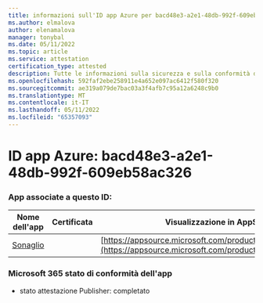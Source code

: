 ```yaml
---
title: informazioni sull'ID app Azure per bacd48e3-a2e1-48db-992f-609eb58ac326
ms.author: elmalova
author: elenamalova
manager: tonybal
ms.date: 05/11/2022
ms.topic: article
ms.service: attestation
certification_type: attested
description: Tutte le informazioni sulla sicurezza e sulla conformità disponibili per bacd48e3-a2e1-48db-992f-609eb58ac326.
ms.openlocfilehash: 592faf2ebe258911e4a652e097ac6412f580f320
ms.sourcegitcommit: ae319a079de7bac03a3f4afb7c95a12a6248c9b0
ms.translationtype: MT
ms.contentlocale: it-IT
ms.lasthandoff: 05/11/2022
ms.locfileid: "65357093"
---
```

# <a name="azure-app-id-bacd48e3-a2e1-48db-992f-609eb58ac326"></a>ID app Azure: bacd48e3-a2e1-48db-992f-609eb58ac326


### <a name="apps-associated-with-this-id"></a>App associate a questo ID:
| **Nome dell'app** | **Certificata** | **Visualizzazione in AppSource** |
|--------------|---------------|-----------------------|
| [Sonaglio](../forward/WA200004030.md) |  | [https://appsource.microsoft.com/product/office/WA200004030](https://appsource.microsoft.com/product/office/WA200004030) |

### <a name="microsoft-365-app-compliance-status"></a>Microsoft 365 stato di conformità dell'app
- stato attestazione Publisher: completato
